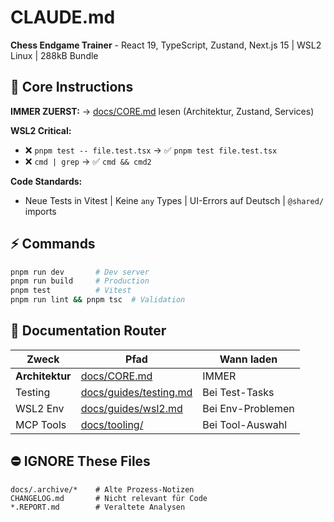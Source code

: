 # CLAUDE.md

**Chess Endgame Trainer** - React 19, TypeScript, Zustand, Next.js 15 | WSL2 Linux | 288kB Bundle

## 🎯 Core Instructions

**IMMER ZUERST:** → [docs/CORE.md](docs/CORE.md) lesen (Architektur, Zustand, Services)

**WSL2 Critical:**
- ❌ `pnpm test -- file.test.tsx` → ✅ `pnpm test file.test.tsx`
- ❌ `cmd | grep` → ✅ `cmd && cmd2`

**Code Standards:**
- Neue Tests in Vitest | Keine `any` Types | UI-Errors auf Deutsch | `@shared/` imports

## ⚡ Commands

```bash
pnpm run dev       # Dev server
pnpm run build     # Production  
pnpm test          # Vitest
pnpm run lint && pnpm tsc  # Validation
```

## 📁 Documentation Router

| Zweck | Pfad | Wann laden |
|-------|------|------------|
| **Architektur** | [docs/CORE.md](docs/CORE.md) | IMMER |
| Testing | [docs/guides/testing.md](docs/guides/testing.md) | Bei Test-Tasks |
| WSL2 Env | [docs/guides/wsl2.md](docs/guides/wsl2.md) | Bei Env-Problemen |
| MCP Tools | [docs/tooling/](docs/tooling/) | Bei Tool-Auswahl |

## ⛔ IGNORE These Files

```
docs/.archive/*    # Alte Prozess-Notizen
CHANGELOG.md       # Nicht relevant für Code
*.REPORT.md        # Veraltete Analysen
```